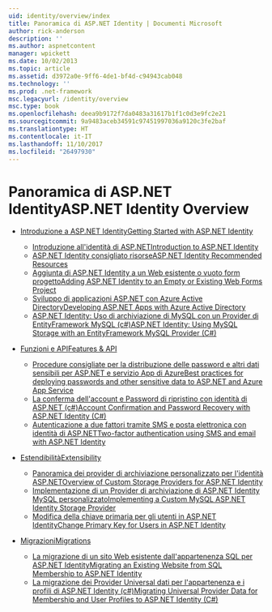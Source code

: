 ```yaml
---
uid: identity/overview/index
title: Panoramica di ASP.NET Identity | Documenti Microsoft
author: rick-anderson
description: ''
ms.author: aspnetcontent
manager: wpickett
ms.date: 10/02/2013
ms.topic: article
ms.assetid: d3972a0e-9ff6-4de1-bf4d-c94943cab048
ms.technology: ''
ms.prod: .net-framework
msc.legacyurl: /identity/overview
msc.type: book
ms.openlocfilehash: deea9b9172f7da0483a31617b1f1c0d3e9fc2e21
ms.sourcegitcommit: 9a9483aceb34591c97451997036a9120c3fe2baf
ms.translationtype: HT
ms.contentlocale: it-IT
ms.lasthandoff: 11/10/2017
ms.locfileid: "26497930"
---
```

<a name="aspnet-identity-overview"></a><span data-ttu-id="cfbb9-102">Panoramica di ASP.NET Identity</span><span class="sxs-lookup"><span data-stu-id="cfbb9-102">ASP.NET Identity Overview</span></span>
====================
- [<span data-ttu-id="cfbb9-103">Introduzione a ASP.NET Identity</span><span class="sxs-lookup"><span data-stu-id="cfbb9-103">Getting Started with ASP.NET Identity</span></span>](getting-started/index.md)

    - [<span data-ttu-id="cfbb9-104">Introduzione all'identità di ASP.NET</span><span class="sxs-lookup"><span data-stu-id="cfbb9-104">Introduction to ASP.NET Identity</span></span>](getting-started/introduction-to-aspnet-identity.md)
    - [<span data-ttu-id="cfbb9-105">ASP.NET Identity consigliato risorse</span><span class="sxs-lookup"><span data-stu-id="cfbb9-105">ASP.NET Identity Recommended Resources</span></span>](getting-started/aspnet-identity-recommended-resources.md)
    - [<span data-ttu-id="cfbb9-106">Aggiunta di ASP.NET Identity a un Web esistente o vuoto form progetto</span><span class="sxs-lookup"><span data-stu-id="cfbb9-106">Adding ASP.NET Identity to an Empty or Existing Web Forms Project</span></span>](getting-started/adding-aspnet-identity-to-an-empty-or-existing-web-forms-project.md)
    - [<span data-ttu-id="cfbb9-107">Sviluppo di applicazioni ASP.NET con Azure Active Directory</span><span class="sxs-lookup"><span data-stu-id="cfbb9-107">Developing ASP.NET Apps with Azure Active Directory</span></span>](getting-started/developing-aspnet-apps-with-windows-azure-active-directory.md)
    - [<span data-ttu-id="cfbb9-108">ASP.NET Identity: Uso di archiviazione di MySQL con un Provider di EntityFramework MySQL (c#)</span><span class="sxs-lookup"><span data-stu-id="cfbb9-108">ASP.NET Identity: Using MySQL Storage with an EntityFramework MySQL Provider (C#)</span></span>](getting-started/aspnet-identity-using-mysql-storage-with-an-entityframework-mysql-provider.md)
- [<span data-ttu-id="cfbb9-109">Funzioni e API</span><span class="sxs-lookup"><span data-stu-id="cfbb9-109">Features & API</span></span>](features-api/index.md)

    - [<span data-ttu-id="cfbb9-110">Procedure consigliate per la distribuzione delle password e altri dati sensibili per ASP.NET e servizio App di Azure</span><span class="sxs-lookup"><span data-stu-id="cfbb9-110">Best practices for deploying passwords and other sensitive data to ASP.NET and Azure App Service</span></span>](features-api/best-practices-for-deploying-passwords-and-other-sensitive-data-to-aspnet-and-azure.md)
    - [<span data-ttu-id="cfbb9-111">La conferma dell'account e Password di ripristino con identità di ASP.NET (c#)</span><span class="sxs-lookup"><span data-stu-id="cfbb9-111">Account Confirmation and Password Recovery with ASP.NET Identity (C#)</span></span>](features-api/account-confirmation-and-password-recovery-with-aspnet-identity.md)
    - [<span data-ttu-id="cfbb9-112">Autenticazione a due fattori tramite SMS e posta elettronica con identità di ASP.NET</span><span class="sxs-lookup"><span data-stu-id="cfbb9-112">Two-factor authentication using SMS and email with ASP.NET Identity</span></span>](features-api/two-factor-authentication-using-sms-and-email-with-aspnet-identity.md)
- [<span data-ttu-id="cfbb9-113">Estendibilità</span><span class="sxs-lookup"><span data-stu-id="cfbb9-113">Extensibility</span></span>](extensibility/index.md)

    - [<span data-ttu-id="cfbb9-114">Panoramica dei provider di archiviazione personalizzato per l'identità ASP.NET</span><span class="sxs-lookup"><span data-stu-id="cfbb9-114">Overview of Custom Storage Providers for ASP.NET Identity</span></span>](extensibility/overview-of-custom-storage-providers-for-aspnet-identity.md)
    - [<span data-ttu-id="cfbb9-115">Implementazione di un Provider di archiviazione di ASP.NET Identity MySQL personalizzato</span><span class="sxs-lookup"><span data-stu-id="cfbb9-115">Implementing a Custom MySQL ASP.NET Identity Storage Provider</span></span>](extensibility/implementing-a-custom-mysql-aspnet-identity-storage-provider.md)
    - [<span data-ttu-id="cfbb9-116">Modifica della chiave primaria per gli utenti in ASP.NET Identity</span><span class="sxs-lookup"><span data-stu-id="cfbb9-116">Change Primary Key for Users in ASP.NET Identity</span></span>](extensibility/change-primary-key-for-users-in-aspnet-identity.md)
- [<span data-ttu-id="cfbb9-117">Migrazioni</span><span class="sxs-lookup"><span data-stu-id="cfbb9-117">Migrations</span></span>](migrations/index.md)

    - [<span data-ttu-id="cfbb9-118">La migrazione di un sito Web esistente dall'appartenenza SQL per ASP.NET Identity</span><span class="sxs-lookup"><span data-stu-id="cfbb9-118">Migrating an Existing Website from SQL Membership to ASP.NET Identity</span></span>](migrations/migrating-an-existing-website-from-sql-membership-to-aspnet-identity.md)
    - [<span data-ttu-id="cfbb9-119">La migrazione dei Provider Universal dati per l'appartenenza e i profili di ASP.NET Identity (c#)</span><span class="sxs-lookup"><span data-stu-id="cfbb9-119">Migrating Universal Provider Data for Membership and User Profiles to ASP.NET Identity (C#)</span></span>](migrations/migrating-universal-provider-data-for-membership-and-user-profiles-to-aspnet-identity.md)
